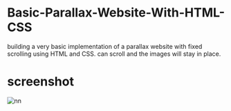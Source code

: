 # Basic-Parallax-Website-With-HTML-CSS

 building a very basic implementation of a parallax website with fixed scrolling using HTML and CSS. 
 can scroll and the images will stay in place.


# screenshot 

![nn](https://user-images.githubusercontent.com/12325386/28204041-da985f3c-68ae-11e7-883d-a038898e3913.JPG)
